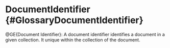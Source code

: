 DocumentIdentifier {#GlossaryDocumentIdentifier}
================================================

@GE{Document Identifier}: A document identifier identifies a document
in a given collection. It unique within the collection of the
document.
